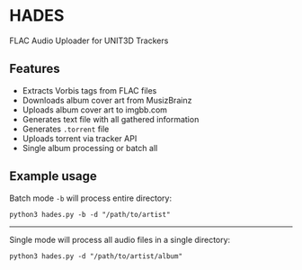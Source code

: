 # HADES
FLAC Audio Uploader for UNIT3D Trackers


## Features

* Extracts Vorbis tags from FLAC files
* Downloads album cover art from MusizBrainz
* Uploads album cover art to imgbb.com
* Generates text file with all gathered information
* Generates `.torrent` file
* Uploads torrent via tracker API
* Single album processing or batch all



## Example usage

Batch mode `-b` will process entire directory:

`python3 hades.py -b -d "/path/to/artist"`

---

Single mode will process all audio files in a single directory:

`python3 hades.py -d "/path/to/artist/album"`
